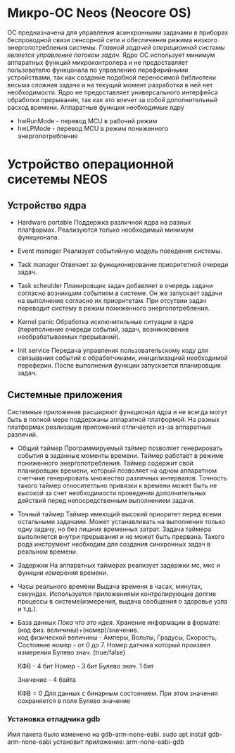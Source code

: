 
# Микро-ОС Neos (Neocore OS)  
ОС предназначена для управления асинхронными задачами в приборах беспроводной 
связи сенсорной сети и обеспечения режима низкого энергопотребления системы. 
*Главной задачей операционной системы является управление потоком задач.*
Ядро ОС использует минимум аппаратных функций микроконтролера и не предоставляет пользователю функцонала по управлению перефирийными устройствами, так как создание подобной переносимой библиотеки весьма сложная задача и на текущий момент разработки в ней нет необходимости. 
Ядро не предоставляет универсального интерфейса обработки прерывания, так 
как это влечет за собой дополнительный расход времени.
Аппаратные функции необходимые ядру
* hwRunMode - перевод MCU в рабочий режим
* hwLPMode - перевод MCU в режим пониженного энергопотребления

# Устройство операционной сисетемы NEOS

## Устройство ядра

* Hardware portable
  Поддержка различной ядра на разных платформах. Реализуются только необходимый
  минимум функционала.

* Event manager
  Реализует событийную модель поведения системы.

* Task manager
  Отвечает за функционирование приоритетной очереди задач.

* Task scheulder
  Планировщик задач добавляет в очередь задачи согласно возникшим событиям 
  в системе. Он же запускает задачи на выполнение согласно их приоритетам.
  При отсутвии задач переводит систему в режим пониженного энергопотребления. 

* Kernel panic
  Обработка исключитильные ситуации в ядре (переполнение очереди событий, задач, возникновение необрабатываемых прерываний).

* Init service
  Передача управления пользовательскому коду для связывания событий с 
  обработчиками, иницилизацией необходимой переферии. После выполнения функции
  запускается планировщик задач.

## Системные приложения
Системные приложения расширяют функционал ядра и не всегда могут быть в полной 
мере поддержаны аппаратной платформой. На разных платформах реализация 
приложений отличается из-за аппаратных различий.

* Общий таймер
  Программируемый таймер позволяет генерировать события в заданные моменты
  времени. Таймер работает в режиме пониженного энергопотребления. 
  Таймер содержит свой планировщик времени, который позволяет на одном 
  аппаратном счетчике генерировать множество различных интервалов.
  Точность такого таймер относитетльно привязки к времени может быть не высокой
  за счет необходимости проведения дополнительных действий перед 
  непосредственным выполнением задачи.

* Точный таймер
  Таймер имеющий высокий приоритет перед всеми остальными задачами. 
  Может устанавливать на выполнение только одну задачу, но без лишних
  временных затрат. Задача таймера выполняется внутри прерывания и не может
  быть прервана. Такого рода инструмент необходим для создания синхронных
  задач в реальном времени.

* Задержки
  На аппаратных таймерах реализует задержки мс, мкс и функции измерения
  времени. 
  
* Часы реального времени
  Выдача времени в часах, минутах, секундах. Используется приложениями
  контролирующие долгие процессы в системе(измерения, выдача сообщения о 
  здоровье узла и т.д.).

* База данных
  *Пока что это идея.*
  Хранение информации в формате:  
  (код физ. величины)+(номер)/значение.    
  код физической величины - Амперы, Вольты, Градусы, Скорость, Состояние
  номер - от 0 до 7. Номер датчика который произвел измерения
  Булево знач. (true/false)

  КФВ -        4 бит
  Номер -      3 бит
  Булево знач. 1 бит

  Значение - 4 байта

  КФВ = 0 Для данных с бинарным состоянием. При этом значения сохраняется
  в поле Булево значение 

### Установка отладчика gdb
Имя пакета было изменено на gdb-arm-none-eabi.
sudo apt install gdb-arm-none-eabi
установит приложение:
arm-none-eabi-gdb